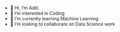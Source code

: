 - 👋 Hi, I’m Aditi
- 👀 I’m interested in Coding
- 🌱 I’m currently learning Machine Learning
- 💞️ I’m looking to collaborate on Data Science work

<!---
aditioberoi1999/aditioberoi1999 is a ✨ special ✨ repository because its `README.md` (this file) appears on your GitHub profile.
You can click the Preview link to take a look at your changes.
--->

